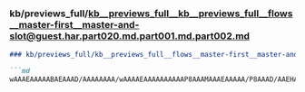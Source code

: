 ### kb/previews_full/kb__previews_full__kb__previews_full__flows__master-first__master-and-slot@guest.har.part020.md.part001.md.part002.md

```md
### kb/previews_full/kb__previews_full__flows__master-first__master-and-slot@guest.har.part020.md.part001.md (part 002)

```md
wAAAEAAAAABAEAAAD/AAAAAAAA/wAAAAEAAAAAAAAAAP8AAAMAAAEAAAAA/P8AAAD/AAEHAQAAAAAAAAIAAAD8/wD/BQEAAh0
```

```

```
